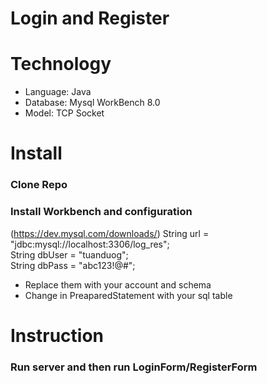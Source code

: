 # Login and Register
# Technology 
- Language: Java
- Database: Mysql WorkBench 8.0
- Model: TCP Socket
# Install 
### Clone Repo 
### Install Workbench and configuration 
(https://dev.mysql.com/downloads/)
String url = "jdbc:mysql://localhost:3306/log_res";<br>
String dbUser = "tuanduog"; <br>
String dbPass = "abc123!@#"; <br>
* Replace them with your account and schema 
* Change in PreaparedStatement with your sql table
# Instruction 
### Run server and then run LoginForm/RegisterForm
